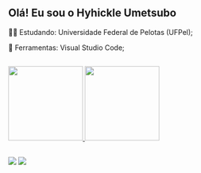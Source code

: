 ## Olá! Eu sou o Hyhickle Umetsubo

👨‍🎓 Estudando: Universidade Federal de Pelotas (UFPel);

🎒 Ferramentas: Visual Studio Code;

  ##

 <div>
  <a href="https://github.com/Hyhickle-Umetsubo">
  <img height="150em" src="https://github-readme-stats.vercel.app/api?username=Hyhickle-Umetsubo&show_icons=true&theme=monokai&include_all_commits=true&count_private=true"/>
  <img height="150em" src="https://github-readme-stats.vercel.app/api/top-langs/?username=Hyhickle-Umetsubo&layout=compact&langs_count=7&theme=monokai"/>
</div>

  ##

  <div>
    <a href="https://www.linkedin.com/in/hyhickle-umetsubo-00601b205/" target="_blank"><img src="https://img.shields.io/badge/LinkedIn-0077B5?style=for-the-badge&logo=linkedin&logoColor=white" target="_blank"></a>
    <a href="https://www.instagram.com/hyhickle_umetsubo/" target="_blank"><img src="https://img.shields.io/badge/Instagram-E4405F?style=for-the-badge&logo=instagram&logoColor=white" target="_blank"></a>
  </div>
    


